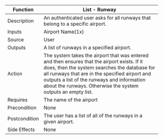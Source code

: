 | Function | List - Runway |
| --------------- | --------------- |
| Description | An authenticated user asks for all runways that belong to a specific airport. |
| Inputs | Airport Name(1x) |
| Source | User |
| Outputs | A list of runways in a specified airport. |
| Action | The system takes the airport that was entered and then ensures that the airport exists. If it does, then the system searches the database for all runways that are in the specified airport and outputs a list of the runways and information about the runways. Otherwise the system outputs an empty list. |
| Requires | The name of the airport |
| Precondition | None |
| Postcondition | The user has a list of all of the runways in a given airport. |
| Side Effects | None|